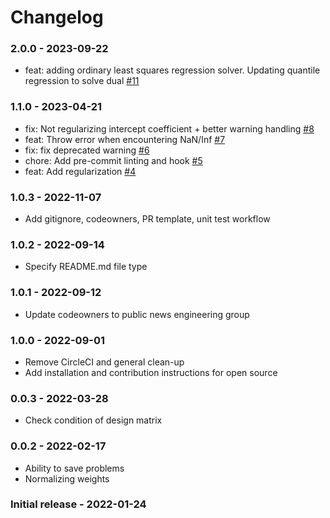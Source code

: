 # Changelog
### 2.0.0 - 2023-09-22
- feat: adding ordinary least squares regression solver. Updating quantile regression to solve dual [#11](https://github.com/washingtonpost/elex-solver/pull/11)

### 1.1.0 - 2023-04-21
- fix: Not regularizing intercept coefficient + better warning handling [#8](https://github.com/washingtonpost/elex-solver/pull/8)
- feat: Throw error when encountering NaN/Inf [#7](https://github.com/washingtonpost/elex-solver/pull/7)
- fix: fix deprecated warning [#6](https://github.com/washingtonpost/elex-solver/pull/6)
- chore: Add pre-commit linting and hook [#5](https://github.com/washingtonpost/elex-solver/pull/5)
- feat: Add regularization [#4](https://github.com/washingtonpost/elex-solver/pull/4)

### 1.0.3 - 2022-11-07
 - Add gitignore, codeowners, PR template, unit test workflow

### 1.0.2 - 2022-09-14
 - Specify README.md file type

### 1.0.1 - 2022-09-12
 - Update codeowners to public news engineering group

### 1.0.0 - 2022-09-01
 - Remove CircleCI and general clean-up
 - Add installation and contribution instructions for open source

### 0.0.3 - 2022-03-28
 - Check condition of design matrix

### 0.0.2 - 2022-02-17
 - Ability to save problems
 - Normalizing weights

### Initial release - 2022-01-24



 